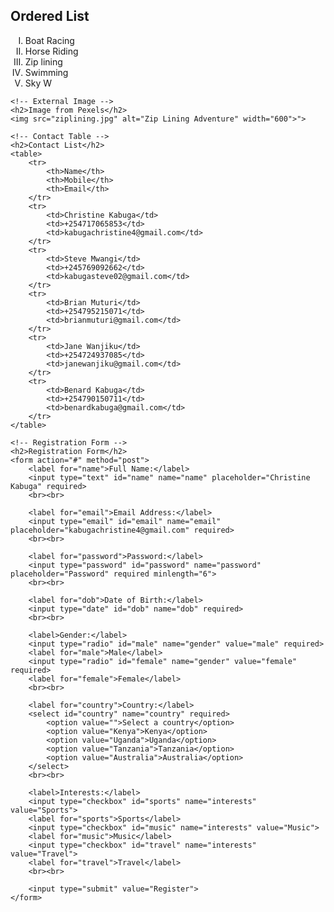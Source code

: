<!DOCTYPE html>
<html lang="en">
<head>
    <meta charset="UTF-8">
    <meta name="viewport" content="width=device-width, initial-scale=1.0">
    <title>My first Website</title>
    <style>
        table {
            width: 100%;
            border-collapse: collapse;
            margin-top: 20px;
        }
        th, td {
            border: 1px solid #ddd;
            padding: 8px;
            text-align: left;
        }
        th {
            background-color: #f2f2f2;
        }
    </style>
</head>
<body>
    <!-- Ordered List with Roman Numerals -->
    <h2>Ordered List</h2>
    <ol type="I">
        <li>Boat Racing</li>
        <li>Horse Riding</li>
        <li>Zip lining</li>
        <li>Swimming</li>
        <li>Sky W</li>
    </ol>

    <!-- External Image -->
    <h2>Image from Pexels</h2>
    <img src="ziplining.jpg" alt="Zip Lining Adventure" width="600">">

    <!-- Contact Table -->
    <h2>Contact List</h2>
    <table>
        <tr>
            <th>Name</th>
            <th>Mobile</th>
            <th>Email</th>
        </tr>
        <tr>
            <td>Christine Kabuga</td>
            <td>+254717065853</td>
            <td>kabugachristine4@gmail.com</td>
        </tr>
        <tr>
            <td>Steve Mwangi</td>
            <td>+245769092662</td>
            <td>kabugasteve02@gmail.com</td>
        </tr>
        <tr>
            <td>Brian Muturi</td>
            <td>+254795215071</td>
            <td>brianmuturi@gmail.com</td>
        </tr>
        <tr>
            <td>Jane Wanjiku</td>
            <td>+254724937085</td>
            <td>janewanjiku@gmail.com</td>
        </tr>
        <tr>
            <td>Benard Kabuga</td>
            <td>+254790150711</td>
            <td>benardkabuga@gmail.com</td>
        </tr>
    </table>

    <!-- Registration Form -->
    <h2>Registration Form</h2>
    <form action="#" method="post">
        <label for="name">Full Name:</label>
        <input type="text" id="name" name="name" placeholder="Christine Kabuga" required>
        <br><br>

        <label for="email">Email Address:</label>
        <input type="email" id="email" name="email" placeholder="kabugachristine4@gmail.com" required>
        <br><br>

        <label for="password">Password:</label>
        <input type="password" id="password" name="password" placeholder="Password" required minlength="6">
        <br><br>

        <label for="dob">Date of Birth:</label>
        <input type="date" id="dob" name="dob" required>
        <br><br>

        <label>Gender:</label>
        <input type="radio" id="male" name="gender" value="male" required>
        <label for="male">Male</label>
        <input type="radio" id="female" name="gender" value="female" required>
        <label for="female">Female</label>
        <br><br>

        <label for="country">Country:</label>
        <select id="country" name="country" required>
            <option value="">Select a country</option>
            <option value="Kenya">Kenya</option>
            <option value="Uganda">Uganda</option>
            <option value="Tanzania">Tanzania</option>
            <option value="Australia">Australia</option>
        </select>
        <br><br>

        <label>Interests:</label>
        <input type="checkbox" id="sports" name="interests" value="Sports">
        <label for="sports">Sports</label>
        <input type="checkbox" id="music" name="interests" value="Music">
        <label for="music">Music</label>
        <input type="checkbox" id="travel" name="interests" value="Travel">
        <label for="travel">Travel</label>
        <br><br>

        <input type="submit" value="Register">
    </form>
</body>
</html>

